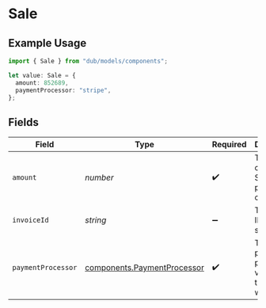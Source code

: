 # Sale

## Example Usage

```typescript
import { Sale } from "dub/models/components";

let value: Sale = {
  amount: 852689,
  paymentProcessor: "stripe",
};
```

## Fields

| Field                                                                      | Type                                                                       | Required                                                                   | Description                                                                |
| -------------------------------------------------------------------------- | -------------------------------------------------------------------------- | -------------------------------------------------------------------------- | -------------------------------------------------------------------------- |
| `amount`                                                                   | *number*                                                                   | :heavy_check_mark:                                                         | The amount of the sale. Should be passed in cents.                         |
| `invoiceId`                                                                | *string*                                                                   | :heavy_minus_sign:                                                         | The invoice ID of the sale.                                                |
| `paymentProcessor`                                                         | [components.PaymentProcessor](../../models/components/paymentprocessor.md) | :heavy_check_mark:                                                         | The payment processor via which the sale was made.                         |